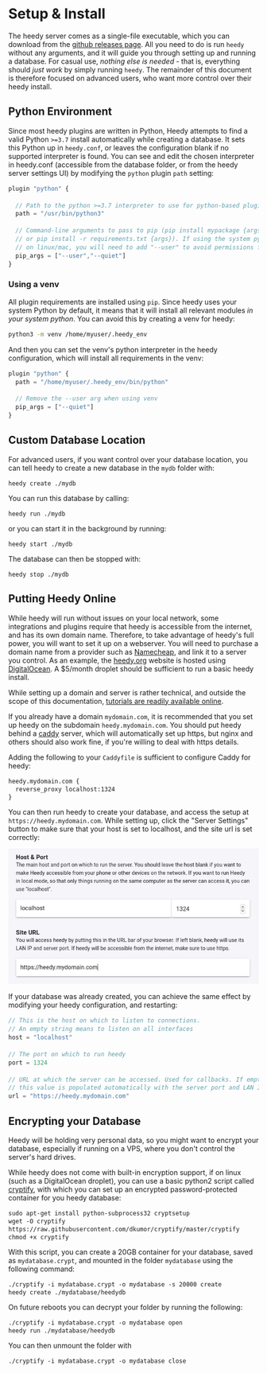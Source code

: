 # Setup & Install

The heedy server comes as a single-file executable, which you can download from the [github releases page](https://github.com/heedy/heedy/releases). All you need to do is run `heedy` without any arguments, and it will guide you through setting up and running a database.
For casual use, *nothing else is needed* - that is, everything should *just work* by simply running `heedy`. The remainder of this document is therefore focused on advanced users, who want more control over their heedy install.

## Python Environment

Since most heedy plugins are written in Python, Heedy attempts to find a valid Python `>=3.7` install automatically while creating a database. It sets this Python up in `heedy.conf`, 
or leaves the configuration blank if no supported interpreter is found. You can see and edit the chosen interpreter in heedy.conf (accessible from the database folder, or from the heedy server settings UI)
by modifying the `python` plugin `path` setting:
```javascript
plugin "python" {

  // Path to the python >=3.7 interpreter to use for python-based plugins.
  path = "/usr/bin/python3"

  // Command-line arguments to pass to pip (pip install mypackage {args}
  // or pip install -r requirements.txt {args}). If using the system python
  // on linux/mac, you will need to add "--user" to avoid permissions failure.
  pip_args = ["--user","--quiet"]
}
```

### Using a venv

All plugin requirements are installed using `pip`. Since heedy uses your system Python by default, it means that it will install all relevant modules *in your system python*.
You can avoid this by creating a venv for heedy:
```bash
python3 -m venv /home/myuser/.heedy_env
```
And then you can set the venv's python interpreter in the heedy configuration, which will install all requirements in the venv:
```javascript
plugin "python" {
  path = "/home/myuser/.heedy_env/bin/python"

  // Remove the --user arg when using venv
  pip_args = ["--quiet"]
}
```

## Custom Database Location
For advanced users, if you want control over your database location, you can tell heedy to create a new database in the `mydb` folder with:
```
heedy create ./mydb
```
You can run this database by calling:
```
heedy run ./mydb
```
or you can start it in the background by running:
```
heedy start ./mydb
```
The database can then be stopped with:
```
heedy stop ./mydb
```

## Putting Heedy Online

While heedy will run without issues on your local network, some integrations and plugins require that heedy is accessible from the internet, and has its own domain name.
Therefore, to take advantage of heedy's full power, you will want to set it up on a webserver. You will need to purchase a domain name from a provider such as [Namecheap](https://namecheap.com),
and link it to a server you control. As an example, the [heedy.org](https://heedy.org) website is hosted using [DigitalOcean](https://digitalocean.com). A $5/month droplet should be sufficient
to run a basic heedy install.

While setting up a domain and server is rather technical, and outside the scope of this documentation, [tutorials are readily available online](https://www.digitalocean.com/community/tutorials/initial-server-setup-with-ubuntu-18-04).

If you already have a domain `mydomain.com`, it is recommended that you set up heedy on the subdomain `heedy.mydomain.com`. 
You should put heedy behind a [caddy](https://caddyserver.com/) server, which will automatically set up https, but nginx and others should also work fine, if you're willing to deal with https details.

Adding the following to your `Caddyfile` is sufficient to configure Caddy for heedy:

```
heedy.mydomain.com {
  reverse_proxy localhost:1324
}
```

You can then run heedy to create your database, and access the setup at `https://heedy.mydomain.com`. While setting up, click the "Server Settings" button to make sure that your host is set to localhost, and the site url is set correctly:

![Heedy Create Settings](./create_settings.png)


If your database was already created, you can achieve the same effect by modifying your heedy configuration, and restarting:
```javascript
// This is the host on which to listen to connections. 
// An empty string means to listen on all interfaces
host = "localhost"

// The port on which to run heedy
port = 1324

// URL at which the server can be accessed. Used for callbacks. If empty,
// this value is populated automatically with the server port and LAN IP.
url = "https://heedy.mydomain.com"
```




## Encrypting your Database

Heedy will be holding very personal data, so you might want to encrypt your database, especially if running on a VPS, where you don't control the server's hard drives.

While heedy does not come with built-in encryption support, if on linux (such as a DigitalOcean droplet), you can use a basic python2 script called [cryptify](https://github.com/dkumor/cryptify), with which you can set up an encrypted password-protected container for you heedy database:
```
sudo apt-get install python-subprocess32 cryptsetup
wget -O cryptify https://raw.githubusercontent.com/dkumor/cryptify/master/cryptify
chmod +x cryptify
```

With this script, you can create a 20GB container for your database, saved as `mydatabase.crypt`, and mounted in the folder `mydatabase` using the following command:
```
./cryptify -i mydatabase.crypt -o mydatabase -s 20000 create
heedy create ./mydatabase/heedydb
```

On future reboots you can decrypt your folder by running the following:
```
./cryptify -i mydatabase.crypt -o mydatabase open
heedy run ./mydatabase/heedydb
```

You can then unmount the folder with
```
./cryptify -i mydatabase.crypt -o mydatabase close
```